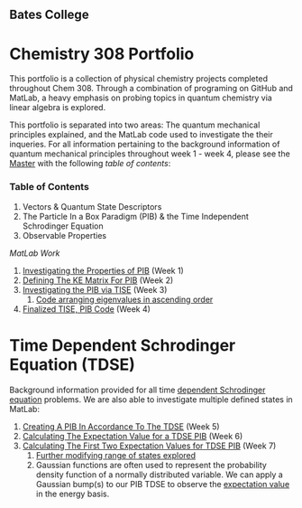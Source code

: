 ## Bates College


# Chemistry 308 Portfolio
This portfolio is a collection of physical chemistry projects completed throughout Chem 308. Through a combination of programing on GitHub and MatLab, a heavy emphasis on probing topics in quantum chemistry via linear algebra is explored. 

This portfolio is separated into two areas: The quantum mechanical principles explained, and the MatLab code used to investigate the their inqueries. For all information pertaining to the background information of quantum mechanical principles throughout week 1 - week 4, please see the [Master](/Master.md) with the following *table of contents*:

### Table of Contents

1. Vectors & Quantum State Descriptors 
1. The Particle In a Box Paradigm (PIB) & the Time Independent Schrodinger Equation
1. Observable Properties

*MatLab Work*

1. [Investigating the Properties of PIB](/MLW1.md) (Week 1)
1. [Defining The KE Matrix For PIB](/MLW2.md) (Week 2) 
1. [Investigating the PIB via TISE](/MLW3a.md) (Week 3)
    1.  [Code arranging eigenvalues in ascending order](/MLW3b.md)
1. [Finalized TISE, PIB Code](/MLW4.md) (Week 4)

# Time Dependent Schrodinger Equation (TDSE)
  Background information provided for all time [dependent Schrodinger equation](/MasterTDSE.md) problems. 
  We are also able to investigate multiple defined states in MatLab: 
1. [Creating A PIB In Accordance To The TDSE](/MLW5.md) (Week 5)
1. [Calculating The Expectation Value for a TDSE PIB](/MLW6.md) (Week 6)
1. [Calculating The First Two Expectation Values for TDSE PIB](/MLW6a.md) (Week 7) 
    1.  [Further modifying range of states explored](/MLW6c.md) 
    2.  Gaussian functions are often used to represent the probability density function of a normally distributed variable. We can apply 
        a Gaussian bump(s) to our PIB TDSE to observe the [expectation value](/MLW6b.md) in the energy basis.
